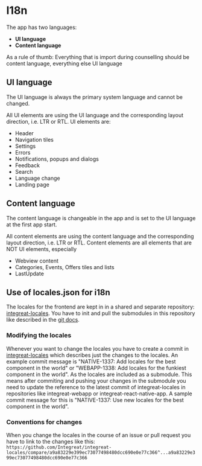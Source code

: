 # I18n

The app has two languages:
* **UI language**
* **Content language**

As a rule of thumb: Everything that is import during counselling should be content language, everything else UI language

## UI language

The UI language is always the primary system language and cannot be changed.

All UI elements are using the UI language and the corresponding layout direction, i.e. LTR or RTL.
UI elements are:
* Header
* Navigation tiles
* Settings
* Errors
* Notifications, popups and dialogs
* Feedback
* Search
* Language change
* Landing page

## Content language

The content language is changeable in the app and is set to the UI language at the first app start.

All content elements are using the content language and the corresponding layout direction, i.e. LTR or RTL.
Content elements are all elements that are NOT UI elements, especially
* Webview content
* Categories, Events, Offers tiles and lists
* LastUpdate


## Use of locales.json for i18n

The locales for the frontend are kept in in a shared and separate repository: [integreat-locales](https://github.com/Integreat/integreat-locales). You have to init and pull the submodules in this repository like described in the [git docs](https://git-scm.com/book/en/v2/Git-Tools-Submodules).

### Modifying the locales

Whenever you want to change the locales you have to create a commit in [integreat-locales](https://github.com/Integreat/integreat-locales) which describes just the changes to the locales. An example commit message is "NATIVE-1337: Add locales for the best component in the world" or "WEBAPP-1338: Add locales for the funkiest component in the world".
As the locales are included as a submodule. This means after commiting and pushing your changes in the submodule you need to update the reference to the latest commit of integreat-locales in repositories like integreat-webapp or integreat-react-native-app. A sample commit message for this is "NATIVE-1337: Use new locales for the best component in the world".

### Conventions for changes

When you change the locales in the course of an issue or pull request you have to link to the changes like this: `https://github.com/Integreat/integreat-locales/compare/a9a83229e399ec73077498480dcc690e0e77c366^...a9a83229e399ec73077498480dcc690e0e77c366`
